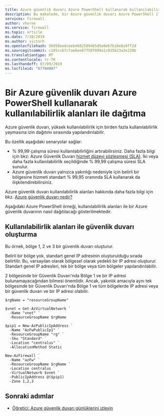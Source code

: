 ```yaml
---
title: Azure güvenlik duvarı Azure PowerShell kullanarak kullanılabilirlik alanları ile dağıtma
description: Bu makalede, bir Azure güvenlik duvarı Azure PowerShell ile kullanılabilirlik alanları ile dağıtmayı öğrenin.
services: firewall
author: vhorne
ms.service: firewall
ms.topic: article
ms.date: 7/10/2019
ms.author: victorh
ms.openlocfilehash: 56958eedceeb4602589d65d5e0eb7b10e8a9ff2d
ms.sourcegitcommit: c105ccb7cfae6ee87f50f099a1c035623a2e239b
ms.translationtype: MT
ms.contentlocale: tr-TR
ms.lasthandoff: 07/09/2019
ms.locfileid: "67704007"
---
```

# <a name="deploy-an-azure-firewall-with-availability-zones-using-azure-powershell"></a>Bir Azure güvenlik duvarı Azure PowerShell kullanarak kullanılabilirlik alanları ile dağıtma

Azure güvenlik duvarı, yüksek kullanılabilirlik için birden fazla kullanılabilirlik yaymasına izin dağıtımı sırasında yapılandırılabilir.

Bu özellik aşağıdaki senaryolar sağlar:

- % 99,99 çalışma süresi kullanılabilirliğini artırabilirsiniz. Daha fazla bilgi için bkz: Azure Güvenlik Duvarı [hizmet düzeyi sözleşmesi (SLA)](https://azure.microsoft.com/support/legal/sla/azure-firewall/v1_0/). İki veya daha fazla kullanılabilirlik seçildiğinde % 99,99 çalışma süresi SLA sunulur.
- Azure güvenlik duvarı yalnızca yakınlığı nedeniyle için belirli bir bölgesine hizmeti standart % 99,95 oranında SLA kullanarak da ilişkilendirebilirsiniz.

Azure güvenlik duvarı kullanılabilirlik alanları hakkında daha fazla bilgi için bkz. [Azure güvenlik duvarı nedir?](overview.md)

Aşağıdaki Azure PowerShell örneği, kullanılabilirlik alanları ile bir Azure güvenlik duvarının nasıl dağıtılacağı gösterilmektedir.

## <a name="create-a-firewall-with-availability-zones"></a>Kullanılabilirlik alanları ile güvenlik duvarı oluşturma

Bu örnek, bölge 1, 2 ve 3 bir güvenlik duvarı oluşturur.

Belirli bir bölge yok, standart genel IP adresinin oluşturulduğu sırada belirtilir. Bu, varsayılan olarak bölgesel olarak yedekli bir IP adresi oluşturur. Standart genel IP adresleri, tek bir bölge veya tüm bölgeler yapılandırılabilir.

2 bölgesinde bir Güvenlik Duvarı'nda Bölge 1 ve bir IP adresi bulunamayacağından bilmesi önemlidir. Ancak, yakınlık amacıyla aynı tek bölgesinde bir Güvenlik Duvarı'nda Bölge 1 ve tüm bölgelerde IP adresi veya bir güvenlik duvarı ve bir IP adresi olabilir.

```azurepowershell
$rgName = "resourceGroupName"

$vnet = Get-AzVirtualNetwork `
  -Name "vnet" `
  -ResourceGroupName $rgName

$pip1 = New-AzPublicIpAddress `
  -Name "AzFwPublicIp1" `
  -ResourceGroupName "rg" `
  -Sku "Standard" `
  -Location "centralus" `
  -AllocationMethod Static

New-AzFirewall `
  -Name "azFw" `
  -ResourceGroupName $rgName `
  -Location centralus `
  -VirtualNetwork $vnet `
  -PublicIpAddress @($pip1)
  -Zone 1,2,3
```

## <a name="next-steps"></a>Sonraki adımlar

- [Öğretici: Azure güvenlik duvarı günlüklerini izleyin](./tutorial-diagnostics.md)
